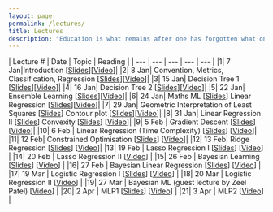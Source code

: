 ```yaml
---
layout: page
permalink: /lectures/
title: Lectures
description: "Education is what remains after one has forgotten what one has learned in school."
---
```



|  Lecture # | Date | Topic | Reading |
| --- | --- | --- | --- | --- |
|1| 7 Jan|Introduction [[Slides](../lectures/1-introduction.pdf)][[Video](https://iitgnacin-my.sharepoint.com/:v:/g/personal/nipun_batra_iitgn_ac_in/EUx2sCzt_q5PtOrs0nAt2ZwBDpWFlMtBDRyLEntX1fnsnA?e=zztK7J)]|
|2| 8 Jan| Convention, Metrics, Classification, Regression [[Slides](../lectures/accuracy.pdf)][[Video](https://iitgnacin-my.sharepoint.com/:v:/g/personal/nipun_batra_iitgn_ac_in/EZumMu2qlA5GnRjYX3Y49NoBKzudD_OvykTW4c6A-9sp-A?e=9xBq2j)]|
|3| 15 Jan| Decision Tree 1 [[Slides](../lectures/decision-tree-1.pdf)][[Video](https://iitgnacin-my.sharepoint.com/:v:/g/personal/nipun_batra_iitgn_ac_in/EbGpNzErCplEgUJjM0LfScABWM8-0GJaPz9YgNv3zBNgOw)]|
|4| 16 Jan| Decision Tree 2 [[Slides](../lectures/decision-tree-2-bias-variance-1.pdf)][[Video](https://iitgnacin-my.sharepoint.com/:v:/g/personal/nipun_batra_iitgn_ac_in/EbMdXJ4zF8VArX7ATDZXEvIBEdwciOj2DcXBxVj2QT3L8g?e=wKHWsK)]|
|5| 22 Jan| Ensemble Learning [[Slides](../lectures/ensemble.pdf)][[Video](https://iitgnacin-my.sharepoint.com/:v:/g/personal/nipun_batra_iitgn_ac_in/ET9ZuKGdQppKgOx1Jq7lDXIBfKzenXfc7owKZxLPkm1cgw?e=TictRi)]|
|6| 24 Jan| Maths ML [[Slides](../lectures/ml-maths-1.pdf)] Linear Regression [[Slides](../lectures/linear-regression.pdf)][[Video](https://iitgnacin-my.sharepoint.com/:v:/g/personal/nipun_batra_iitgn_ac_in/ETTKiHJo-glAvIDEjLoeIXIBiNH3KAQpTS8OfkfKWpkliQ?e=wwpFee)]|
|7| 29 Jan| Geometric Interpretation of Least Squares [[Slides](../lectures/geometric-regression.pdf)] Contour plot [[Slides](../lectures/contour.pdf)][[Video](https://iitgnacin-my.sharepoint.com/:v:/g/personal/nipun_batra_iitgn_ac_in/EYdl3pO8NihIlg4cDpEbuxkBekx-SxibWaMh7rCkq7NI8Q?e=H9FanK)]|
|8| 31 Jan| Linear Regression II [[Slides](../lectures/linear-regression-2.pdf)] Convexity [[Slides](../lectures/convexity.pdf)] [[Video](https://iitgnacin-my.sharepoint.com/:v:/g/personal/nipun_batra_iitgn_ac_in/ES3jFXCvNc1Cry-j0vKkp7YBXNpL6BgeIxI6UtApq6-i8Q?e=xfZU5N)]|
|9| 5 Feb | Gradient Descent [[Slides](../lectures/Gradient-descent.pdf)] [[Video](https://iitgnacin-my.sharepoint.com/:v:/g/personal/nipun_batra_iitgn_ac_in/EbYvSUDFUQtDss3o9ymHah8BBojAml3ZX8LcqEd6D9tHrA?e=UXXeuw)]|
|10| 6 Feb | Linear Regression (Time Complexity) [[Slides](../lectures/normal-timecomplexity.pdf)] [[Video](https://iitgnacin-my.sharepoint.com/:v:/g/personal/nipun_batra_iitgn_ac_in/ERfGUKhtjZ5NqLy11kOGFLAB_1nxPQy-NH-naOA9yrtfZA?e=aD23hn)]|
|11| 12 Feb| Constrained Optimisation [[Slides](../lectures/ml-maths-3.pdf)] [[Video](https://iitgnacin-my.sharepoint.com/:v:/g/personal/nipun_batra_iitgn_ac_in/ERvzFFkA2s1Cnfm8hLdoLWkBT9nAEaDRlM00iIdzb_e0rQ?e=jbqrnq)]|
|12| 13 Feb| Ridge Regression [[Slides](../lectures/ridge-regression.pdf)] [[Video](https://iitgnacin-my.sharepoint.com/:v:/g/personal/nipun_batra_iitgn_ac_in/EferPGBdiK5Oqriaca4yLcMBMqfutZZp5Y-avIBsAlSNoA?e=GkDAlE)]|
|13| 19 Feb | Lasso Regression I [[Slides](../lectures/lasso-regression.pdf)] [[Video](https://iitgnacin-my.sharepoint.com/:v:/g/personal/nipun_batra_iitgn_ac_in/Ebnm8dB1RCpFsHeqBINbFXcBsJVW1A_momxDjYK2n0ABGA?e=cXSYON)] |
|14| 20 Feb | Lasso Regression II [[Video](https://iitgnacin-my.sharepoint.com/:v:/g/personal/nipun_batra_iitgn_ac_in/Ea-4Xaui_ypAjXcLW4Lp0GABCDtdbGKUiOkIF7xFLaADPQ?e=Jdntql)] |
|15| 26 Feb | Bayesian Learning [[Slides](../lectures/bayesian1.pdf)] [[Video](https://iitgnacin-my.sharepoint.com/:v:/g/personal/nipun_batra_iitgn_ac_in/EcdwPxtMJdBPqmj0HJw4U_IBTd40CaHUB9bAomYkE8P_lQ?e=OJRjce)] |
|16| 27 Feb | Bayesian Linear Regression [[Slides](../lectures/bayesian-regression1.pdf)] [[Video](https://iitgnacin-my.sharepoint.com/:v:/g/personal/nipun_batra_iitgn_ac_in/EXmaxtjeVr9Lj_2g7YHOyWABdtIiaS5r40Li_FsOD6NnNQ?e=FV9bgJ)] |
|17| 19 Mar | Logistic Regression I [[Slides](../lectures/logistic-regression.pdf)] [[Video](https://iitgnacin-my.sharepoint.com/:v:/g/personal/nipun_batra_iitgn_ac_in/EX3J6T1UmyRFs-T7kBxXMeUBxUlXi61kZD0Rj7y7f_qB6w?e=dPnzwV)] |
|18| 20 Mar | Logistic Regression II [[Video](https://iitgnacin-my.sharepoint.com/:v:/g/personal/nipun_batra_iitgn_ac_in/EW91sbieKYBBi3EWstK3DWMBFh7HU7VFZpAIh3iSwgilxg?e=DPgIkA)] |
|19| 27 Mar | Bayesian ML (guest lecture by Zeel Patel) [[Video](https://iitgnacin-my.sharepoint.com/:v:/g/personal/nipun_batra_iitgn_ac_in/Eb0qu0klbAxJvOmaIpw9ziMBvz0i9ds_EvdAwcSU8_GR6g?e=JNgx8w)] |
|20| 2 Apr | MLP1 [[Slides](../lectures/23-neural-networks.pdf)] [[Video](https://iitgnacin-my.sharepoint.com/:v:/g/personal/nipun_batra_iitgn_ac_in/EcfsbqKoBE5DhOb1nRyyx_0B16Fp9xKD8UfIU9rFZ7tiTg?e=jF4wZs)] |
|21| 3 Apr | MLP2 [[Video](https://iitgnacin-my.sharepoint.com/:v:/g/personal/nipun_batra_iitgn_ac_in/ERENiHx7neFDvqJE2B6m2YEBiMdP1c7NcrLJZlboqrsv1g?e=USRJ0V)] |
